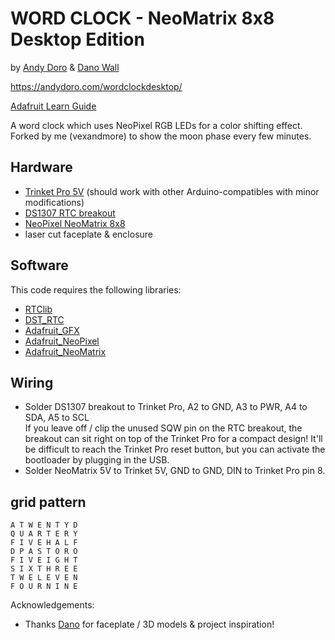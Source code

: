  WORD CLOCK - NeoMatrix 8x8 Desktop Edition
================
 by [Andy Doro](https://andydoro.com/) & [Dano Wall](https://github.com/danowall)
 
https://andydoro.com/wordclockdesktop/

[Adafruit Learn Guide](https://learn.adafruit.com/neomatrix-8x8-word-clock/)

A word clock which uses NeoPixel RGB LEDs for a color shifting effect.
Forked by me (vexandmore) to show the moon phase every few minutes.


Hardware
-------
 
 - [Trinket Pro 5V](https://www.adafruit.com/product/2000) (should work with other Arduino-compatibles with minor modifications) 
 - [DS1307 RTC breakout](https://www.adafruit.com/products/3296)
 - [NeoPixel NeoMatrix 8x8](https://www.adafruit.com/products/1487)
 - laser cut faceplate & enclosure
 
Software
-------
 
This code requires the following libraries:
 
 - [RTClib](https://github.com/adafruit/RTClib)
 - [DST_RTC](https://github.com/andydoro/DST_RTC)
 - [Adafruit_GFX](https://github.com/adafruit/Adafruit-GFX-Library)
 - [Adafruit_NeoPixel](https://github.com/adafruit/Adafruit_NeoPixel)
 - [Adafruit_NeoMatrix](https://github.com/adafruit/Adafruit_NeoMatrix)


Wiring
-------

 - Solder DS1307 breakout to Trinket Pro, A2 to GND, A3 to PWR, A4 to SDA, A5 to SCL  
   If you leave off / clip the unused SQW pin on the RTC breakout, the breakout can sit right on top of the Trinket Pro for a compact design! It'll be difficult to reach the Trinket Pro reset button, but you can activate the bootloader by plugging in the USB.
 - Solder NeoMatrix 5V to Trinket 5V, GND to GND, DIN to Trinket Pro pin 8.
 

grid pattern
-------

 ```
 A T W E N T Y D
 Q U A R T E R Y
 F I V E H A L F
 D P A S T O R O
 F I V E I G H T
 S I X T H R E E
 T W E L E V E N
 F O U R N I N E
 ```
 
Acknowledgements:
  - Thanks [Dano](https://github.com/danowall) for faceplate / 3D models & project inspiration! 
 

